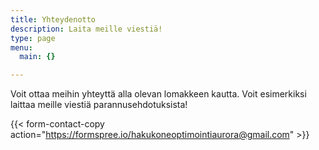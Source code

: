 ```yaml
---
title: Yhteydenotto
description: Laita meille viestiä!
type: page
menu:
  main: {}

---
```



Voit ottaa meihin yhteyttä alla olevan lomakkeen kautta. 
Voit esimerkiksi laittaa meille viestiä parannusehdotuksista!

{{< form-contact-copy action="https://formspree.io/hakukoneoptimointiaurora@gmail.com"  >}}



